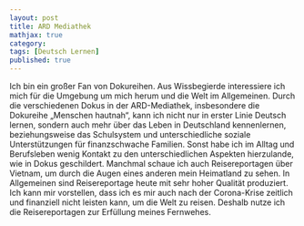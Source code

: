 ```yaml
---
layout: post
title: ARD Mediathek
mathjax: true
category:
tags: [Deutsch Lernen]
published: true
---
```

Ich bin ein großer Fan von Dokureihen. Aus Wissbegierde interessiere ich mich für die Umgebung um mich herum und die Welt im Allgemeinen. Durch die verschiedenen Dokus in der ARD-Mediathek, insbesondere die Dokureihe „Menschen hautnah“, kann ich nicht nur in erster Linie Deutsch lernen, sondern auch mehr über das Leben in Deutschland kennenlernen, beziehungsweise das Schulsystem und unterschiedliche soziale Unterstützungen für finanzschwache Familien. Sonst habe ich im Alltag und Berufsleben wenig Kontakt zu den unterschiedlichen Aspekten hierzulande, wie in Dokus geschildert. Manchmal schaue ich auch Reisereportagen über Vietnam, um durch die Augen eines anderen mein Heimatland zu sehen. In Allgemeinen sind Reisereportage heute mit sehr hoher Qualität produziert. Ich kann mir vorstellen, dass ich es mir auch nach der Corona-Krise zeitlich und finanziell nicht leisten kann, um die Welt zu reisen. Deshalb nutze ich die Reisereportagen zur Erfüllung meines Fernwehes.